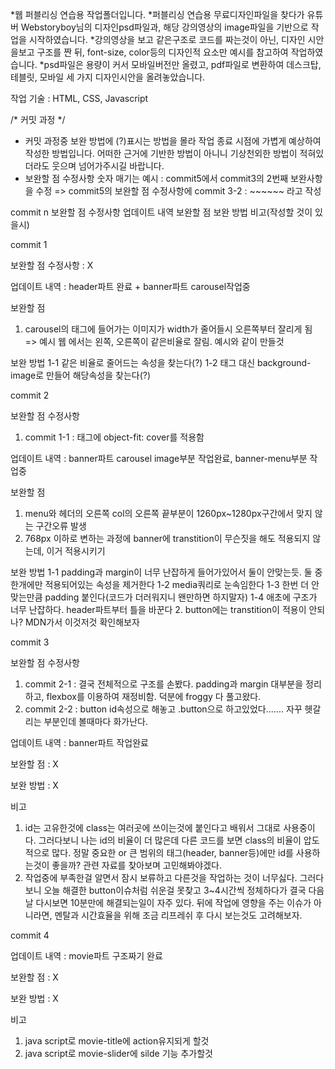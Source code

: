 *웹 퍼블리싱 연습용 작업폴더입니다.
*퍼블리싱 연습용 무료디자인파일을 찾다가 유튜버 Webstoryboy님의 디자인psd파일과, 해당 강의영상의 image파일을 기반으로 작업을 시작하였습니다.
*강의영상을 보고 같은구조로 코드를 짜는것이 아닌, 디자인 시안을보고 구조를 짠 뒤, font-size, color등의 디자인적 요소만 예시를 참고하여 작업하였습니다.
*psd파일은 용량이 커서 모바일버전만 올렸고, pdf파일로 변환하여 데스크탑, 테블릿, 모바일 세 가지 디자인시안을 올려놓았습니다.

작업 기술 : HTML, CSS, Javascript

/* 커밋 과정 */

* 커밋 과정중 보완 방법에 (?)표시는 방법을 몰라 작업 종료 시점에 가볍게 예상하여 작성한 방법입니다.
어떠한 근거에 기반한 방법이 아니니 기상천외한 방법이 적혀있더라도 웃으며 넘어가주시길 바랍니다.
* 보완할 점 수정사항 숫자 매기는 예시 : commit5에서 commit3의 2번째 보완사항을 수정 => commit5의 보완할 점 수정사항에 commit 3-2 : ~~~~~~ 라고 작성

<commit form>
      
  commit n
  보완할 점 수정사항
  업데이트 내역
  보완할 점
  보완 방법
  비고(작성할 것이 있을시)
      
</form>

commit 1
  
보완할 점 수정사항 : X

업데이트 내역 : header파트 완료 + banner파트 carousel작업중

보완할 점
1. carousel의 <img>태그에 들어가는 이미지가 width가 줄어들시 오른쪽부터 잘리게 됨 => 예시 웹 에서는 왼쪽, 오른쪽이 같은비율로 잘림. 예시와 같이 만들것

보완 방법
1-1 같은 비율로 줄어드는 속성을 찾는다(?)
1-2 <img>태그 대신 background-image로 만들어 해당속성을 찾는다(?)


commit 2

보완할 점 수정사항
1. commit 1-1 : <img>태그에 object-fit: cover를 적용함
  
업데이트 내역 : banner파트 carousel image부분 작업완료, banner-menu부분 작업중

보완할 점
1. menu와 헤더의 오른쪽 col의 오른쪽 끝부분이 1260px~1280px구간에서 맞지 않는 구간오류 발생
2. 768px 이하로 변하는 과정에 banner에 transtition이 무슨짓을 해도 적용되지 않는데, 이거 적용시키기

보완 방법
1-1 padding과 margin이 너무 난잡하게 들어가있어서 둘이 안맞는듯. 둘 중 한개에만 적용되어있는 속성을 제거한다
1-2 media쿼리로 눈속임한다
1-3 한번 더 안맞는만큼 padding 붙인다(코드가 더러워지니 왠만하면 하지말자)
1-4 애초에 구조가 너무 난잡하다. header파트부터 틀을 바꾼다
2. button에는 transtition이 적용이 안되나? MDN가서 이것저것 확인해보자


commit 3

보완할 점 수정사항
1. commit 2-1 : 결국 전체적으로 구조를 손봤다. padding과 margin 대부분을 정리하고, flexbox를 이용하여 재정비함. 덕분에 froggy 다 풀고왔다.
2. commit 2-2 : button id속성으로 해놓고 .button으로 하고있었다....... 자꾸 헷갈리는 부분인데 볼때마다 화가난다.

업데이트 내역 : banner파트 작업완료

보완할 점 : X

보완 방법 : X

비고
1. id는 고유한것에 class는 여러곳에 쓰이는것에 붙인다고 배워서 그대로 사용중이다. 그러다보니 나는 id의 비율이 더 많은데 다른 코드를 보면 class의 비율이 압도적으로 많다.
정말 중요한 or 큰 범위의 태그(header, banner등)에만 id를 사용하는것이 좋을까? 관련 자료를 찾아보며 고민해봐야겠다.
2. 작업중에 부족한걸 알면서 잠시 보류하고 다른것을 작업하는 것이 너무싫다. 그러다보니 오늘 해결한 button이슈처럼 쉬운걸 못찾고 3~4시간씩 정체하다가
결국 다음날 다시보면 10분만에 해결되는일이 자주 있다. 뒤에 작업에 영향을 주는 이슈가 아니라면, 멘탈과 시간효율을 위해 조금 리프레쉬 후 다시 보는것도 고려해보자.

commit 4

업데이트 내역 : movie파트 구조짜기 완료

보완할 점 : X

보완 방법 : X

비고
1. java script로 movie-title에 action유지되게 할것
2. java script로 movie-slider에 silde 기능 추가할것
